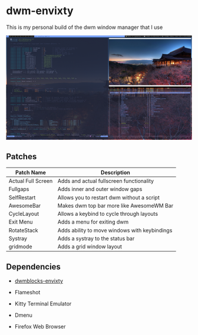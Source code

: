 # dwm-envixty

This is my personal build of the dwm window manager that I use

![Desktop](https://github.com/redkittty/dwm-envixty/blob/main/Screenshot/desktop.png)

## Patches

| Patch Name         | Description                                   |
|--------------------|-----------------------------------------------|
| Actual Full Screen | Adds and actual fullscreen functionality      |
| Fullgaps           | Adds inner and outer window gaps              |
| SelfRestart        | Allows you to restart dwm without a script    |
| AwesomeBar         | Makes dwm top bar more like AwesomeWM Bar     |
| CycleLayout        | Allows a keybind to cycle through layouts     |
| Exit Menu          | Adds a menu for exiting dwm                   |
| RotateStack        | Adds ability to move windows with keybindings |
| Systray            | Adds a systray to the status bar              |
| gridmode           | Adds a grid window layout                     |


## Dependencies

- [dwmblocks-envixty](https://github.com/redkittty/dwmblocks-envixty)

- Flameshot

- Kitty Terminal Emulator

- Dmenu

- Firefox Web Browser

